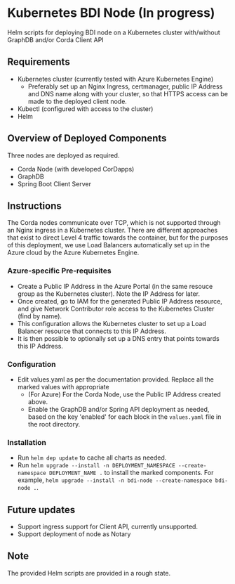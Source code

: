 # Kubernetes BDI Node (In progress)

Helm scripts for deploying BDI node on a Kubernetes cluster with/without GraphDB and/or Corda Client API

## Requirements

- Kubernetes cluster (currently tested with Azure Kubernetes Engine)
    - Preferably set up an Nginx Ingress, certmanager, public IP Address and DNS name along with your cluster, so that HTTPS access can be made to the deployed client node.
- Kubectl (configured with access to the cluster)
- Helm

## Overview of Deployed Components
Three nodes are deployed as required.

- Corda Node (with developed CorDapps)
- GraphDB
- Spring Boot Client Server

## Instructions

The Corda nodes communicate over TCP, which is not supported through an Nginx ingress in a Kubernetes cluster. 
There are different approaches that exist to direct Level 4 traffic towards the container, but for the purposes of this deployment, we use Load Balancers automatically set up in the Azure cloud by the Azure Kubernetes Engine.

### Azure-specific Pre-requisites
- Create a Public IP Address in the Azure Portal (in the same resouce group as the Kubernetes cluster). Note the IP Address for later.
- Once created, go to IAM for the generated Public IP Address resource, and give Network Contributor role access to the Kubernetes Cluster (find by name).
- This configuration allows the Kubernetes cluster to set up a Load Balancer resource that connects to this IP Address.
- It is then possible to optionally set up a DNS entry that points towards this IP Address.

### Configuration

- Edit values.yaml as per the documentation provided. Replace all the marked values with appropriate
    - (For Azure) For the Corda Node, use the Public IP Address created above.
    - Enable the GraphDB and/or Spring API deployment as needed, based on the key 'enabled' for each block in the `values.yaml` file in the root directory.

### Installation

- Run `helm dep update` to cache all charts as needed.
- Run `helm upgrade --install -n DEPLOYMENT_NAMESPACE --create-namespace DEPLOYMENT_NAME .` to install the marked components. For example, `helm upgrade --install -n bdi-node --create-namespace bdi-node .`.

## Future updates
- Support ingress support for Client API, currently unsupported.
- Support deployment of node as Notary

## Note
The provided Helm scripts are provided in a rough state.